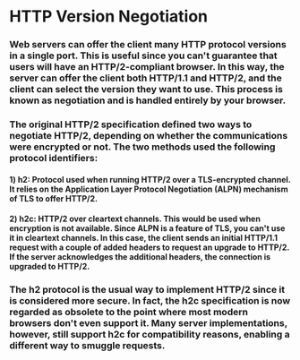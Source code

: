 # HTTP Version Negotiation

### Web servers can offer the client many HTTP protocol versions in a single port. This is useful since you can't guarantee that users will have an HTTP/2-compliant browser. In this way, the server can offer the client both HTTP/1.1 and HTTP/2, and the client can select the version they want to use. This process is known as negotiation and is handled entirely by your browser. 

### The original HTTP/2 specification defined two ways to negotiate HTTP/2, depending on whether the communications were encrypted or not. The two methods used the following protocol identifiers:

#### 1) h2: Protocol used when running HTTP/2 over a TLS-encrypted channel. It relies on the Application Layer Protocol Negotiation (ALPN) mechanism of TLS to offer HTTP/2.

#### 2) h2c: HTTP/2 over cleartext channels. This would be used when encryption is not available. Since ALPN is a feature of TLS, you can't use it in cleartext channels. In this case, the client sends an initial HTTP/1.1 request with a couple of added headers to request an upgrade to HTTP/2. If the server acknowledges the additional headers, the connection is upgraded to HTTP/2.

### The h2 protocol is the usual way to implement HTTP/2 since it is considered more secure. In fact, the h2c specification is now regarded as obsolete to the point where most modern browsers don't even support it. Many server implementations, however, still support h2c for compatibility reasons, enabling a different way to smuggle requests.
